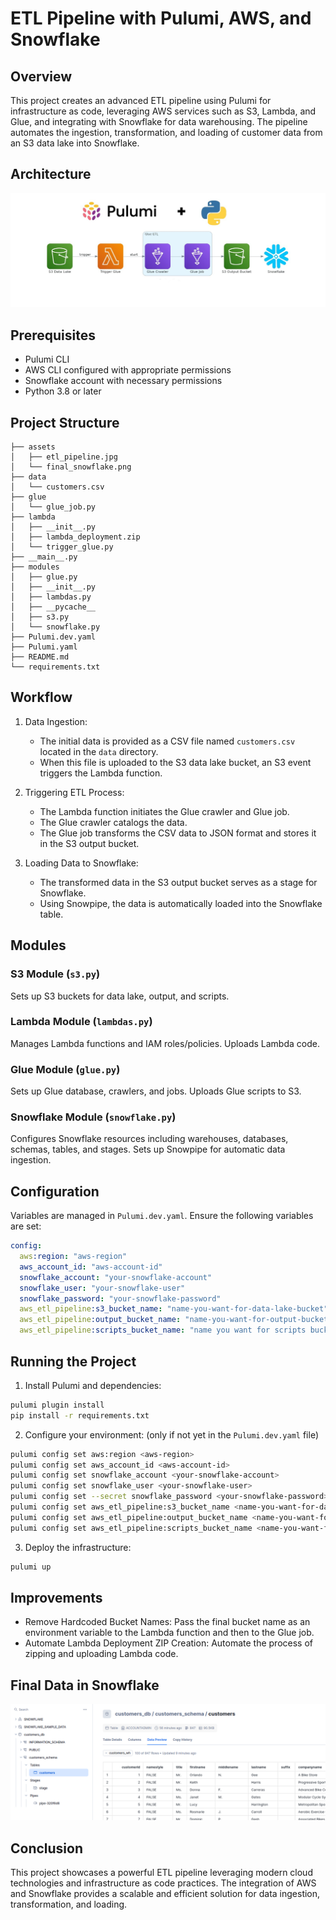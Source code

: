 ETL Pipeline with Pulumi, AWS, and Snowflake
======================================================

Overview
--------

This project creates an advanced ETL pipeline using Pulumi for infrastructure as code, leveraging AWS services such as S3, Lambda, and Glue, and integrating with Snowflake for data warehousing. The pipeline automates the ingestion, transformation, and loading of customer data from an S3 data lake into Snowflake.

Architecture
------------
<p align="center">
  <img src="assets/etl_pipeline.jpg" alt="ETL Pipeline">
</p>

Prerequisites
-------------

-   Pulumi CLI
-   AWS CLI configured with appropriate permissions
-   Snowflake account with necessary permissions
-   Python 3.8 or later

Project Structure
-----------------

    ├── assets
    │   ├── etl_pipeline.jpg
    │   └── final_snowflake.png
    ├── data
    │   └── customers.csv
    ├── glue
    │   └── glue_job.py
    ├── lambda
    │   ├── __init__.py
    │   ├── lambda_deployment.zip
    │   └── trigger_glue.py
    ├── __main__.py
    ├── modules
    │   ├── glue.py
    │   ├── __init__.py
    │   ├── lambdas.py
    │   ├── __pycache__
    │   ├── s3.py
    │   └── snowflake.py
    ├── Pulumi.dev.yaml
    ├── Pulumi.yaml
    ├── README.md
    └── requirements.txt

Workflow
--------

1.  Data Ingestion:

    -   The initial data is provided as a CSV file named `customers.csv` located in the `data` directory.
    -   When this file is uploaded to the S3 data lake bucket, an S3 event triggers the Lambda function.
2.  Triggering ETL Process:

    -   The Lambda function initiates the Glue crawler and Glue job.
    -   The Glue crawler catalogs the data.
    -   The Glue job transforms the CSV data to JSON format and stores it in the S3 output bucket.
3.  Loading Data to Snowflake:

    -   The transformed data in the S3 output bucket serves as a stage for Snowflake.
    -   Using Snowpipe, the data is automatically loaded into the Snowflake table.


Modules
----------------

### S3 Module (`s3.py`)

Sets up S3 buckets for data lake, output, and scripts.

### Lambda Module (`lambdas.py`)

Manages Lambda functions and IAM roles/policies. Uploads Lambda code.

### Glue Module (`glue.py`)

Sets up Glue database, crawlers, and jobs. Uploads Glue scripts to S3.

### Snowflake Module (`snowflake.py`)

Configures Snowflake resources including warehouses, databases, schemas, tables, and stages. Sets up Snowpipe for automatic data ingestion.

Configuration
-------------

Variables are managed in `Pulumi.dev.yaml`. Ensure the following variables are set:

```yaml
config:
  aws:region: "aws-region"
  aws_account_id: "aws-account-id"
  snowflake_account: "your-snowflake-account"
  snowflake_user: "your-snowflake-user"
  snowflake_password: "your-snowflake-password"
  aws_etl_pipeline:s3_bucket_name: "name-you-want-for-data-lake-bucket"
  aws_etl_pipeline:output_bucket_name: "name-you-want-for-output-bucket"
  aws_etl_pipeline:scripts_bucket_name: "name you want for scripts bucket"
```

Running the Project
-------------------

1.  Install Pulumi and dependencies:

```bash
pulumi plugin install
pip install -r requirements.txt
```

2.  Configure your environment: (only if not yet in the `Pulumi.dev.yaml` file)

```bash
pulumi config set aws:region <aws-region>
pulumi config set aws_account_id <aws-account-id>
pulumi config set snowflake_account <your-snowflake-account>
pulumi config set snowflake_user <your-snowflake-user>
pulumi config set --secret snowflake_password <your-snowflake-password>
pulumi config set aws_etl_pipeline:s3_bucket_name <name-you-want-for-data-lake-bucket>
pulumi config set aws_etl_pipeline:output_bucket_name <name-you-want-for-output-bucket>
pulumi config set aws_etl_pipeline:scripts_bucket_name <name-you-want-for-scripts-bucket>
```

3.  Deploy the infrastructure:

```bash
pulumi up
```

Improvements
------------

-   Remove Hardcoded Bucket Names: Pass the final bucket name as an environment variable to the Lambda function and then to the Glue job.
-   Automate Lambda Deployment ZIP Creation: Automate the process of zipping and uploading Lambda code.
    
Final Data in Snowflake
-----------------------

<p align="center">
  <img src="assets/final_snowflake.png" alt="ETL Pipeline">
</p>

Conclusion
----------

This project showcases a powerful ETL pipeline leveraging modern cloud technologies and infrastructure as code practices. The integration of AWS and Snowflake provides a scalable and efficient solution for data ingestion, transformation, and loading.
